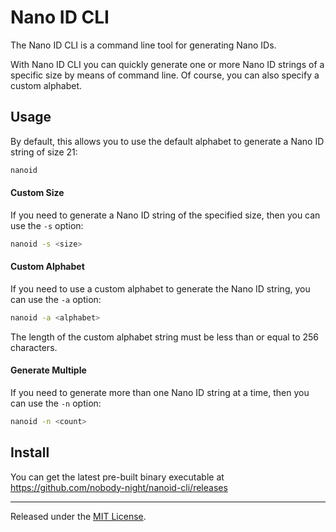 # Nano ID CLI
The Nano ID CLI is a command line tool for generating Nano IDs. 

With Nano ID CLI you can quickly generate one or more Nano ID strings of a specific size by means of command line. Of course, you can also specify a custom alphabet.

## Usage
By default, this allows you to use the default alphabet to generate a Nano ID string of size 21:
```bash
nanoid
```

#### Custom Size
If you need to generate a Nano ID string of the specified size, then you can use the `-s` option:
```bash
nanoid -s <size>
```

#### Custom Alphabet
If you need to use a custom alphabet to generate the Nano ID string, you can use the `-a` option:
```bash
nanoid -a <alphabet>
```
The length of the custom alphabet string must be less than or equal to 256 characters.

#### Generate Multiple
If you need to generate more than one Nano ID string at a time, then you can use the `-n` option:
```bash
nanoid -n <count>
```

## Install
You can get the latest pre-built binary executable at https://github.com/nobody-night/nanoid-cli/releases

<hr>

Released under the [MIT License](LICENSE).
